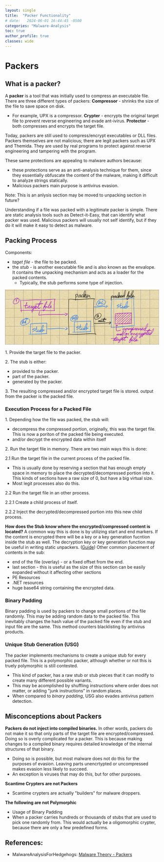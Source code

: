 ```yaml
---
layout: single
title:  "Packer Functionality"
# date:   2024-06-01 16:44:45 -0500
categories: "Malware-Analysis"
toc: true
author_profile: true
classes: wide
---
```


# Packers

## What is a packer? 

A **packer** is a tool that was initially used to compress an executable file. There are three different types of packers:
**Compressor** - shrinks the size of the file to save space on disk. 
- For example, UPX is a compressor.
**Crypter** - encrypts the original target file to prevent reverse engineering and evade ant-ivirus.
**Protector** - both compresses and encrypts the target file. 

Today, packers are still used to compress/encrypt executables or DLL files. Packers themselves are not malicious; there are legit packers such as UPX and Themida. They are used by real programs to protect against reverse engineering and tampering with the program. 

These same protections are appealing to malware authors because:
- these protections serve as an anti-analysis technique for them, since they essentially obfuscate the content of the malware, making it difficult to analyze strings statically.
- Malicious packers main purpose is antivirus evasion. 

Note: This is an anlysis section may be moved to unpacking section in future?

Understanding if a file was packed with a legitimate packer is simple. There are static analysis tools such as Detect-it-Easy, that can identify what packer was used. Malicious packers will usually not self identify, but if they do it will make it easy to detect as malware.     

## Packing Process
Components:
- *taget file* - the file to be packed. 
- the *stub* - is another executable file and is also known as the envalope. It contains the unpacking mechanism and acts as a loader for the packed contents. 
	- Typically, the stub performs some type of injection.

![Packing Process](/assets/images/packing_process.jpeg)

1\. Provide the target file to the packer.

2\. The stub is either:
- provided to the packer.
- part of the packer.
- generated by the packer.

3\. The resulting compressed and/or encrypted target file is stored. output from the packer is the packed file.

### Execution Process for a Packed File

1\. Depending how the file was packed, the stub will:
- decompress the compressed portion, originally, this was the target file. This is now a poriton of the packed file being executed. 
- and/or decrypt the encrypted data within itself   

2\. Run the target file in memory. There are two main ways this is done:

2.1 Run the target file in the current process of the packed file.
- This is usually done by reserving a section that has enough empty space in memory to place the decrypted/decompressed portion into it. This kinds of sections have a raw size of 0, but have a big virtual size. 
- Most legit processes also do this. 

2.2	Run the target file in an other process.

2.2.1 Create a child process of itself.

2.2.2 Inject the decrypted/decompressed portion into this new child process. 

**How does the Stub know where the encrypted/compressed content is located?**
A common way this is done is by utilizing start and end markers. If the content is encrypted there will be a key or a key generation fucntion inside the stub as well. The decryption key or key generation function may be useful in writing static unpackers. ([Guide](https://www.gdatasoftware.com/blog/2019/01/31413-unpack-lpdinch-malware)) Other common placement of contents in the sub:
- end of the file (overlay) - or a fixed offset from the end.
- last section - this is useful as the size of this section can be easily expanded without it affecting other sections 
- PE Resources
- .NET resources
- huge base64 string containing the encrypted data.

### Binary Padding
Binary padding is used by packers to change small portions of the file randomly. This may be adding random data to the packed file. This inevitably changes the hash value of the packed file even if the stub and input file are the same. This method counters blacklisting by antivirus products.

### Unique Stub Generation (USG)
The packer implements mechanisms to create a unique stub for every packed file.  This is a polymorphic packer, although whether or not this is truely polymorphic is still contested. 
- This kind of packer, has a raw stub or stub pieces that it can modify to create many different possible variants. 
- This may be acomplished by shuffling instructions where order does not matter, or adding "junk instructions" in random places. 
- When compared to *binary padding*, USG also evades antivirus pattern detection. 

## Misconceptions about Packers

**Packers do not inject into compiled binaries.**
In other words, packers do not make it so that only parts of the target file are encrypted/compressed. Doing so is overly complicated for a packer. This is because making changes to a compiled binary requires detailed knowledge of the internal structures of that binary.
* Doing so is possible, but most malware does not do this for the purposes of evasion. Leaving parts unencrtypted or uncompressed makes evasion less likely to succeed. 
* An exception is viruses that may do this, but for other purposes.

**Scantime Crypters are not Packers**
* Scantime crypters are actually "builders" for malware droppers.  

**The following are not Polymorphic**
* Usage of Binary Padding
* When a packer carries hundreds or thousands of stubs that are used to pick one randomly from. This would actually be a oligomorphic crypter, because there are only a few predefined forms.   

## References:
- MalwareAnalysisForHedgehogs: [Malware Theory - Packers](https://youtu.be/ESLEf66EzDk)
